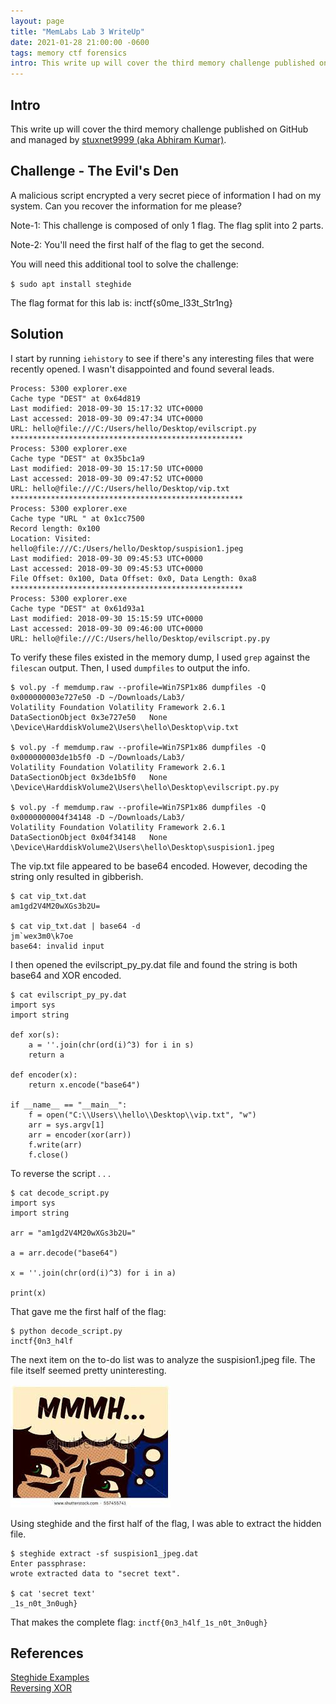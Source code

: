 ```yaml
---
layout: page
title: "MemLabs Lab 3 WriteUp"
date: 2021-01-28 21:00:00 -0600
tags: memory ctf forensics
intro: This write up will cover the third memory challenge published on GitHub and managed by stuxnet9999 (aka Abhiram Kumar)
---
```

## Intro
This write up will cover the third memory challenge published on GitHub and managed by [stuxnet9999 (aka Abhiram Kumar)](https://github.com/stuxnet999/MemLabs/tree/master/Lab%203).

## Challenge - The Evil's Den
A malicious script encrypted a very secret piece of information I had on my system. Can you recover the information for me please?

Note-1: This challenge is composed of only 1 flag. The flag split into 2 parts.

Note-2: You'll need the first half of the flag to get the second.

You will need this additional tool to solve the challenge:

`$ sudo apt install steghide`

The flag format for this lab is: inctf{s0me_l33t_Str1ng}

## Solution

I start by running `iehistory` to see if there's any interesting files that were recently opened. I wasn't disappointed and found several leads.

```
Process: 5300 explorer.exe
Cache type "DEST" at 0x64d819
Last modified: 2018-09-30 15:17:32 UTC+0000
Last accessed: 2018-09-30 09:47:34 UTC+0000
URL: hello@file:///C:/Users/hello/Desktop/evilscript.py
****************************************************
Process: 5300 explorer.exe
Cache type "DEST" at 0x35bc1a9
Last modified: 2018-09-30 15:17:50 UTC+0000
Last accessed: 2018-09-30 09:47:52 UTC+0000
URL: hello@file:///C:/Users/hello/Desktop/vip.txt
****************************************************
Process: 5300 explorer.exe
Cache type "URL " at 0x1cc7500
Record length: 0x100
Location: Visited: hello@file:///C:/Users/hello/Desktop/suspision1.jpeg
Last modified: 2018-09-30 09:45:53 UTC+0000
Last accessed: 2018-09-30 09:45:53 UTC+0000
File Offset: 0x100, Data Offset: 0x0, Data Length: 0xa8
****************************************************
Process: 5300 explorer.exe
Cache type "DEST" at 0x61d93a1
Last modified: 2018-09-30 15:15:59 UTC+0000
Last accessed: 2018-09-30 09:46:00 UTC+0000
URL: hello@file:///C:/Users/hello/Desktop/evilscript.py.py
```
To verify these files existed in the memory dump, I used `grep` against the `filescan` output. Then, I used `dumpfiles` to output the info.

```
$ vol.py -f memdump.raw --profile=Win7SP1x86 dumpfiles -Q 0x000000003e727e50 -D ~/Downloads/Lab3/
Volatility Foundation Volatility Framework 2.6.1
DataSectionObject 0x3e727e50   None   \Device\HarddiskVolume2\Users\hello\Desktop\vip.txt

$ vol.py -f memdump.raw --profile=Win7SP1x86 dumpfiles -Q 0x000000003de1b5f0 -D ~/Downloads/Lab3/
Volatility Foundation Volatility Framework 2.6.1
DataSectionObject 0x3de1b5f0   None   \Device\HarddiskVolume2\Users\hello\Desktop\evilscript.py.py

$ vol.py -f memdump.raw --profile=Win7SP1x86 dumpfiles -Q 0x0000000004f34148 -D ~/Downloads/Lab3/
Volatility Foundation Volatility Framework 2.6.1
DataSectionObject 0x04f34148   None   \Device\HarddiskVolume2\Users\hello\Desktop\suspision1.jpeg
```

The vip.txt file appeared to be base64 encoded. However, decoding the string only resulted in gibberish.

```
$ cat vip_txt.dat
am1gd2V4M20wXGs3b2U=

$ cat vip_txt.dat | base64 -d
jm`wex3m0\k7oe
base64: invalid input
```
I then opened the evilscript_py_py.dat file and found the string is both base64 and XOR encoded.

```
$ cat evilscript_py_py.dat
import sys
import string

def xor(s):
	a = ''.join(chr(ord(i)^3) for i in s)
	return a

def encoder(x):
	return x.encode("base64")

if __name__ == "__main__":
	f = open("C:\\Users\\hello\\Desktop\\vip.txt", "w")
	arr = sys.argv[1]
	arr = encoder(xor(arr))
	f.write(arr)
	f.close()
```

To reverse the script . . .

```
$ cat decode_script.py
import sys
import string

arr = "am1gd2V4M20wXGs3b2U="

a = arr.decode("base64")

x = ''.join(chr(ord(i)^3) for i in a)

print(x)
```

That gave me the first half of the flag:

```
$ python decode_script.py
inctf{0n3_h4lf
```

The next item on the to-do list was to analyze the suspision1.jpeg file. The file itself seemed pretty uninteresting.

![](/images/memlabs3/suspision1.jpeg)

Using steghide and the first half of the flag, I was able to extract the hidden file.

```
$ steghide extract -sf suspision1_jpeg.dat
Enter passphrase:
wrote extracted data to "secret text".

$ cat 'secret text'
_1s_n0t_3n0ugh}
```

That makes the complete flag:
`inctf{0n3_h4lf_1s_n0t_3n0ugh}`

## References
[Steghide Examples](https://www.2daygeek.com/easy-way-hide-information-inside-image-and-sound-objects/)  
[Reversing XOR](https://stackoverflow.com/questions/14279866/what-is-inverse-function-to-xor)
